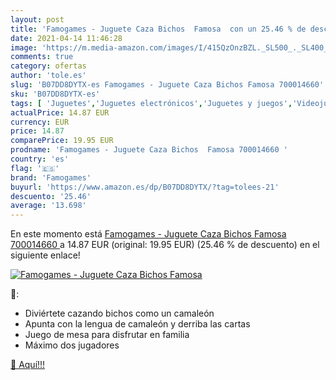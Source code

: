 ```yaml
---
layout: post
title: 'Famogames - Juguete Caza Bichos  Famosa  con un 25.46 % de descuento'
date: 2021-04-14 11:46:28
image: 'https://m.media-amazon.com/images/I/415QzOnzBZL._SL500_._SL400_.jpg'
comments: true
category: ofertas
author: 'tole.es'
slug: 'B07DD8DYTX-es Famogames - Juguete Caza Bichos Famosa 700014660'
sku: 'B07DD8DYTX-es'
tags: [ 'Juguetes','Juguetes electrónicos','Juguetes y juegos','Videojuegos para niños','famogames','famosa', ]
actualPrice: 14.87 EUR
currency: EUR
price: 14.87
comparePrice: 19.95 EUR
prodname: 'Famogames - Juguete Caza Bichos  Famosa 700014660 '
country: 'es'
flag: '🇪🇸'
brand: 'Famogames'
buyurl: 'https://www.amazon.es/dp/B07DD8DYTX/?tag=tolees-21'
descuento: '25.46'
average: '13.698'
---
```


En este momento está [Famogames - Juguete Caza Bichos  Famosa 700014660 ](https://www.amazon.es/dp/B07DD8DYTX/?tag=tolees-21) a 14.87 EUR (original: 19.95 EUR) (25.46 %  de descuento) en el siguiente enlace!

[![Famogames - Juguete Caza Bichos  Famosa ](https://m.media-amazon.com/images/I/415QzOnzBZL._SL500_._SL400_.jpg)](https://www.amazon.es/dp/B07DD8DYTX/?tag=tolees-21)

🔎:

- Diviértete cazando bichos como un camaleón
- Apunta con la lengua de camaleón y derriba las cartas
- Juego de mesa para disfrutar en familia
- Máximo dos jugadores

[🛒 Aquí!!!](https://www.amazon.es/dp/B07DD8DYTX/?tag=tolees-21)
